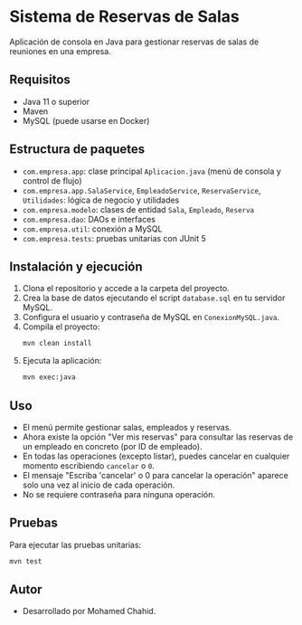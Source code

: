 # Sistema de Reservas de Salas

Aplicación de consola en Java para gestionar reservas de salas de reuniones en una empresa.

## Requisitos
- Java 11 o superior
- Maven
- MySQL (puede usarse en Docker)

## Estructura de paquetes
- `com.empresa.app`: clase principal `Aplicacion.java` (menú de consola y control de flujo)
- `com.empresa.app.SalaService`, `EmpleadoService`, `ReservaService`, `Utilidades`: lógica de negocio y utilidades
- `com.empresa.modelo`: clases de entidad `Sala`, `Empleado`, `Reserva`
- `com.empresa.dao`: DAOs e interfaces
- `com.empresa.util`: conexión a MySQL
- `com.empresa.tests`: pruebas unitarias con JUnit 5

## Instalación y ejecución
1. Clona el repositorio y accede a la carpeta del proyecto.
2. Crea la base de datos ejecutando el script `database.sql` en tu servidor MySQL.
3. Configura el usuario y contraseña de MySQL en `ConexionMySQL.java`.
4. Compila el proyecto:
   ```sh
   mvn clean install
   ```
5. Ejecuta la aplicación:
   ```sh
   mvn exec:java
   ```

## Uso
- El menú permite gestionar salas, empleados y reservas.
- Ahora existe la opción "Ver mis reservas" para consultar las reservas de un empleado en concreto (por ID de empleado).
- En todas las operaciones (excepto listar), puedes cancelar en cualquier momento escribiendo `cancelar` o `0`.
- El mensaje "Escriba 'cancelar' o 0 para cancelar la operación" aparece solo una vez al inicio de cada operación.
- No se requiere contraseña para ninguna operación.

## Pruebas
Para ejecutar las pruebas unitarias:
```sh
mvn test
```

## Autor
- Desarrollado por Mohamed Chahid.
